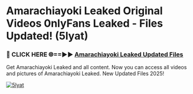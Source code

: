 # Amarachiayoki Leaked Original Videos 0nlyFans Leaked - Files Updated! (5lyat)

<h3>🔴 CLICK HERE 🌐==►► <a href="https://tinyurl.com/2m67pmp6" rel="nofollow">Amarachiayoki Leaked Updated Files</a></h3>

Get Amarachiayoki Leaked and all content. Now you can access all videos and pictures of Amarachiayoki Leaked. New Updated Files 2025!

[![5lyat](https://i.imgur.com/H4QAA4z.gif)](https://tinyurl.com/2m67pmp6)